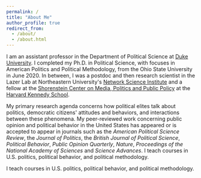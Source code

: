 ```yaml
---
permalink: /
title: "About Me"
author_profile: true
redirect_from: 
  - /about/
  - /about.html
---
```


I am an assistant professor in the Department of Political Science at [Duke University](https://polisci.duke.edu/). I completed my Ph.D. in Political Science, with focuses in American Politics and Political Methodology, from the Ohio State University in June 2020. In between, I was a postdoc and then research scientist in the Lazer Lab at Northeastern University's [Network Science Institute](https://www.networkscienceinstitute.org/) and a fellow at the [Shorenstein Center on Media, Politics and Public Policy](https://shorensteincenter.org) at the [Harvard Kennedy School](hks.harvard.edu).

My primary research agenda concerns how political elites talk about politics, democratic citizens' attitudes and behaviors, and interactions between these phenomena. My peer-reviewed work concerning public opinion and political behavior in the United States has appeared or is accepted to appear in journals such as the *American Political Science Review*, the *Journal of Politics*, the *British Journal of Political Science*, *Political Behavior*, *Public Opinion Quarterly*, *Nature*, *Proceedings of the National Academy of Sciences* and *Science Advances*. I teach courses in U.S. politics, political behavior, and political methodology.

I teach courses in U.S. politics, political behavior, and political methodology.